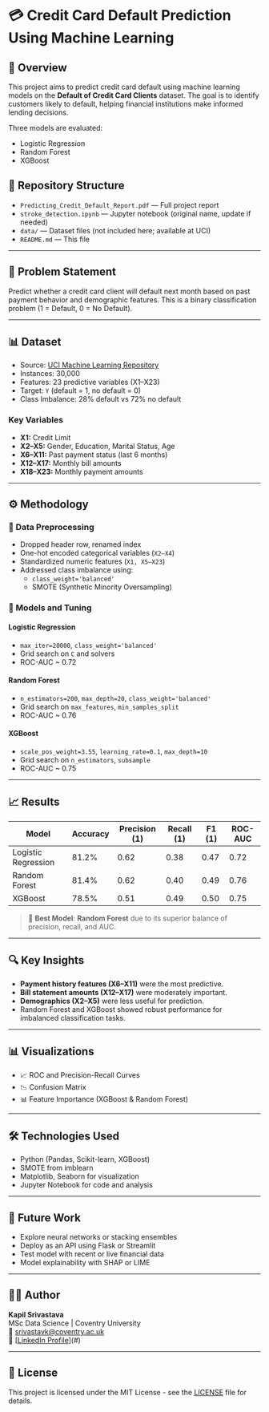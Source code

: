 # 💳 Credit Card Default Prediction Using Machine Learning

## 📘 Overview

This project aims to predict credit card default using machine learning models on the **Default of Credit Card Clients** dataset. The goal is to identify customers likely to default, helping financial institutions make informed lending decisions.

Three models are evaluated:
- Logistic Regression
- Random Forest
- XGBoost

## 📂 Repository Structure

- `Predicting_Credit_Default_Report.pdf` — Full project report
- `stroke_detection.ipynb` — Jupyter notebook (original name, update if needed)
- `data/` — Dataset files (not included here; available at UCI)
- `README.md` — This file

---

## 🧠 Problem Statement

Predict whether a credit card client will default next month based on past payment behavior and demographic features. This is a binary classification problem (1 = Default, 0 = No Default).

---

## 📊 Dataset

- Source: [UCI Machine Learning Repository](https://archive.ics.uci.edu/ml/datasets/default+of+credit+card+clients)
- Instances: 30,000
- Features: 23 predictive variables (X1–X23)
- Target: `Y` (default = 1, no default = 0)
- Class Imbalance: 28% default vs 72% no default

### Key Variables
- **X1:** Credit Limit
- **X2–X5:** Gender, Education, Marital Status, Age
- **X6–X11:** Past payment status (last 6 months)
- **X12–X17:** Monthly bill amounts
- **X18–X23:** Monthly payment amounts

---

## ⚙️ Methodology

### 📌 Data Preprocessing
- Dropped header row, renamed index
- One-hot encoded categorical variables (`X2–X4`)
- Standardized numeric features (`X1, X5–X23`)
- Addressed class imbalance using:
  - `class_weight='balanced'`
  - SMOTE (Synthetic Minority Oversampling)

### 📌 Models and Tuning

#### Logistic Regression
- `max_iter=20000`, `class_weight='balanced'`
- Grid search on `C` and solvers
- ROC-AUC ~ 0.72

#### Random Forest
- `n_estimators=200`, `max_depth=20`, `class_weight='balanced'`
- Grid search on `max_features`, `min_samples_split`
- ROC-AUC ~ 0.76

#### XGBoost
- `scale_pos_weight=3.55`, `learning_rate=0.1`, `max_depth=10`
- Grid search on `n_estimators`, `subsample`
- ROC-AUC ~ 0.75

---

## 📈 Results

| Model              | Accuracy | Precision (1) | Recall (1) | F1 (1) | ROC-AUC |
|-------------------|----------|---------------|------------|--------|----------|
| Logistic Regression | 81.2%   | 0.62          | 0.38       | 0.47   | 0.72     |
| Random Forest       | 81.4%   | 0.62          | 0.40       | 0.49   | 0.76     |
| XGBoost             | 78.5%   | 0.51          | 0.49       | 0.50   | 0.75     |

> 📌 **Best Model**: **Random Forest** due to its superior balance of precision, recall, and AUC.

---

## 🔍 Key Insights

- **Payment history features (X6–X11)** were the most predictive.
- **Bill statement amounts (X12–X17)** were moderately important.
- **Demographics (X2–X5)** were less useful for prediction.
- Random Forest and XGBoost showed robust performance for imbalanced classification tasks.

---

## 📊 Visualizations

- 📈 ROC and Precision-Recall Curves
- 📉 Confusion Matrix
- 📊 Feature Importance (XGBoost & Random Forest)

---

## 🛠️ Technologies Used

- Python (Pandas, Scikit-learn, XGBoost)
- SMOTE from imblearn
- Matplotlib, Seaborn for visualization
- Jupyter Notebook for code and analysis

---

## 🧪 Future Work

- Explore neural networks or stacking ensembles
- Deploy as an API using Flask or Streamlit
- Test model with recent or live financial data
- Model explainability with SHAP or LIME

---

## 👨‍💻 Author

**Kapil Srivastava**  
MSc Data Science | Coventry University  
📧 srivastavk@coventry.ac.uk  
🔗 [[LinkedIn Profile](https://www.linkedin.com/in/kapil-srivastava-730a4916a/)](#)

---

## 📜 License

This project is licensed under the MIT License - see the [LICENSE](LICENSE) file for details.

